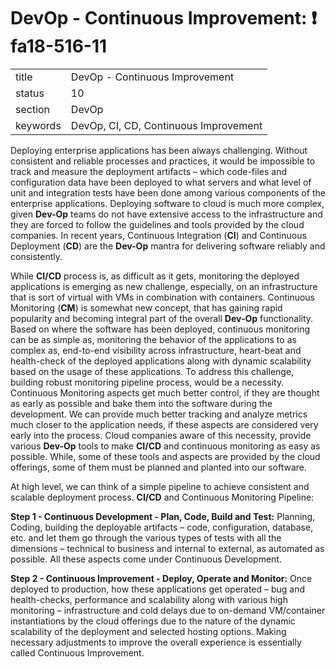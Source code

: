 # DevOp - Continuous Improvement: :exclamation: fa18-516-11


|          |                                       |
| -------- | ------------------------------------- |
| title    | DevOp - Continuous Improvement        | 
| status   | 10                                    |
| section  | DevOp                                 |
| keywords | DevOp, CI, CD, Continuous Improvement |

Deploying enterprise applications has been always challenging. Without consistent and reliable processes and practices, 
it would be impossible to track and measure the deployment artifacts – which code-files and configuration data have been 
deployed to what servers and what level of unit and integration tests have been done among various components of the 
enterprise applications. Deploying software to cloud is much more complex, given **Dev-Op** teams do not have extensive access 
to the infrastructure and they are forced to follow the guidelines and tools provided by the cloud companies. 
In recent years, Continuous Integration (**CI**) and Continuous Deployment (**CD**) are the **Dev-Op** mantra for 
delivering software reliably and consistently. 

While **CI/CD** process is, as difficult as it gets, monitoring the deployed applications is emerging as new challenge, 
especially, on an infrastructure that is sort of virtual with VMs in combination with containers. 
Continuous Monitoring (**CM**) is somewhat new concept, that has gaining rapid popularity and becoming integral part of the 
overall **Dev-Op** functionality. Based on where the software has been deployed, continuous monitoring can be as simple as, 
monitoring the behavior of the applications to as complex as, end-to-end visibility across infrastructure, heart-beat and 
health-check of the deployed applications along with dynamic scalability based on the usage of these applications. 
To address this challenge, building robust monitoring pipeline process, would be a necessity. Continuous Monitoring aspects get 
much better control, if they are thought as early as possible and bake them into the software during the development. 
We can provide much better tracking and analyze metrics much closer to the application needs, if these aspects are considered very early into the process. 
Cloud companies aware of this necessity, provide various **Dev-Op** tools to make **CI/CD** and continuous monitoring as easy as possible. 
While, some of these tools and aspects are provided by the cloud offerings, some of them must be planned and planted into our software.


At high level, we can think of a simple pipeline to achieve consistent and scalable deployment process. 
**CI/CD** and Continuous Monitoring Pipeline:

**Step 1 - Continuous Development - Plan, Code, Build and Test:** Planning, Coding, building the deployable artifacts – code, configuration, database, etc. 
and let them go through the various types of tests with all the dimensions – 
technical to business and internal to external, as automated as possible. All these aspects come under Continuous Development.

**Step 2 - Continuous Improvement - Deploy, Operate and Monitor:** Once deployed to production, how these applications get operated – bug and health-checks, performance and 
scalability along with various high monitoring – infrastructure and cold delays due to on-demand VM/container 
instantiations by the cloud offerings due to the nature of the dynamic scalability of the deployment and 
selected hosting options. Making necessary adjustments to improve the overall experience is 
essentially called Continuous Improvement.


